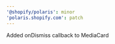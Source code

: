 ```yaml
---
'@shopify/polaris': minor
'polaris.shopify.com': patch
---
```


Added onDismiss callback to MediaCard
